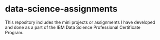 # data-science-assignments

This repository includes the mini projects or assignments I have developed and done as a part of the IBM Data Science Professional Certificate Program.
